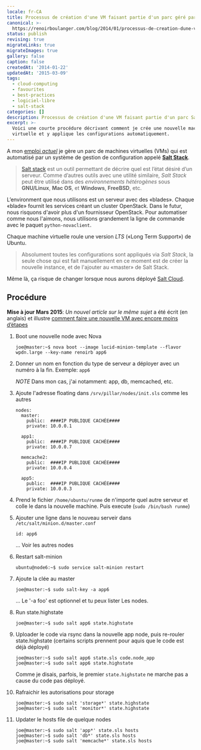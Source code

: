 ```yaml
---
locale: fr-CA
title: Processus de création d'une VM faisant partie d'un parc géré par Salt Stack
canonical: >-
  https://renoirboulanger.com/blog/2014/01/processus-de-creation-dune-vm-faisant-partie-dun-parc-gere-par-salt-stack/
status: publish
revising: true
migrateLinks: true
migrateImages: true
gallery: false
caption: false
createdAt: '2014-01-22'
updatedAt: '2015-03-09'
tags:
  - cloud-computing
  - favourites
  - best-practices
  - logiciel-libre
  - salt-stack
categories: []
description: Processus de création d'une VM faisant partie d'un parc Salt stack
excerpt: >-
  Voici une courte procédure décrivant comment je crée une nouvelle machine
  virtuelle et y applique les configurations automatiquement.
---
```


<p>A mon <a href="/blog/2013/08/i-am-joining-w3c-to-work-on-the-webplatform-project/" title="I am joining the W3C to work on WebPlatform.org!">emploi <em>actuel</em></a> je gère un parc de machines virtuelles (VMs) qui est automatisé par un système de gestion de configuration appelé <strong><a href="http://www.saltstack.com/community/" title="Salt Stack, The Salt Open Source Software Project">Salt Stack</a></strong>.</p>

<blockquote>
  <p><a href="http://www.saltstack.com/community/" title="Salt Stack, The Salt Open Source Software Project">Salt stack</a> est un outil permettant de décrire quel est l’état désiré d’un serveur. Comme d’autres outils avec une utilité similaire, <em>Salt Stack</em> peut être utilisé dans des <em>environnements hétérogènes</em> sous <strong>GNU/Linux</strong>, <strong>Mac OS</strong>, et <strong>Windows</strong>, <strong>FreeBSD</strong>, etc.</p>
</blockquote>

<p>L’environment que nous utilisons est un serveur avec des «blades». Chaque «blade» fournit les services créant un cluster OpenStack. Dans le futur, nous risquons d'avoir plus d'un fournisseur OpenStack. Pour automatiser comme nous l'aimons, nous utilisons grandement la ligne de commande avec le paquet <code>python-novaclient</code>.</p>

<p>Chaque machine virtuelle roule une version <em>LTS</em> («Long Term Support») de Ubuntu.</p>

<blockquote>
  <p>Absolument toutes les configurations sont appliqués via <em>Salt Stack</em>, la seule chose qui est fait manuellement en
  ce moment est de créer la nouvelle instance, et de l'ajouter au «master» de Salt Stack.</p>
</blockquote>

<p>Même là, ça risque de changer lorsque nous aurons déployé <a href="http://www.saltstack.com/salt-cloud/" title="Salt Cloud, a Salt Stack component specialized in helping automating cloud deployment">Salt Cloud</a>.</p>

<h2>Procédure</h2>

<p><strong>Mise à jour Mars 2015</strong>: <em>Un nouvel article sur le même sujet</em> a été écrit (en anglais) et illustre <a href="/blog/2015/03/creating-new-ubuntu-salt-master-terminal-using-cloud-init/" title="Creating a new Ubuntu salt-master from the terminal using Cloud-Init">comment faire une nouvelle VM avec encore moins d’étapes</a></p>

<ol>
<li><p>Boot une nouvelle node avec Nova</p>

<pre><code>joe@master:~$ nova boot --image lucid-minion-template --flavor wpdn.large --key-name renoirb app6
</code></pre></li>
<li><p>Donner un nom en fonction du type de serveur a déployer avec un numéro à la fin. Exemple: <code>app6</code></p>

<p><em>NOTE</em> Dans mon cas, j'ai notamment: app, db, memcached, etc.</p></li>
<li><p>Ajoute l'adresse floating dans <code>/srv/pillar/nodes/init.sls</code> comme les autres</p>

<pre><code>nodes:
  master:
    public:  ####IP PUBLIQUE CACHÉE####
    private: 10.0.0.1

  app1:
    public:  ####IP PUBLIQUE CACHÉE####
    private: 10.0.0.7

  memcache2:
    public:  ####IP PUBLIQUE CACHÉE####
    private: 10.0.0.4

  app5:
    public:  ####IP PUBLIQUE CACHÉE####
    private: 10.0.0.3
</code></pre></li>
<li><p>Prend le fichier <code>/home/ubuntu/runme</code> de n'importe quel autre serveur et colle le dans la nouvelle machine. Puis execute (<code>sudo /bin/bash runme</code>)</p></li>
<li><p>Ajouter une ligne dans le nouveau serveir dans <code>/etc/salt/minion.d/master.conf</code></p>

<pre><code>id: app6
</code></pre>

<p>... Voir les autres nodes</p></li>
<li><p>Restart salt-minion</p>

<pre><code>ubuntu@node6:~$ sudo service salt-minion restart
</code></pre></li>
<li><p>Ajoute la clée au master</p>

<pre><code>joe@master:~$ sudo salt-key -a app6
</code></pre>

<p>... Le '-a foo' est optionnel et tu peux lister Les nodes.</p></li>
<li><p>Run state.highstate</p>

<pre><code>joe@master:~$ sudo salt app6 state.highstate
</code></pre></li>
<li><p>Uploader le code via rsync dans la nouvelle app node, puis re-rouler state.highstate (certains scripts prennent pour aquis que le code est déjà déployé)</p>

<pre><code>joe@master:~$ sudo salt app6 state.sls code.node_app
joe@master:~$ sudo salt app6 state.highstate
</code></pre>

<p>Comme je disais, parfois, le premier <code>state.highstate</code> ne marche pas a cause du code pas déployé.</p></li>
<li><p>Rafraichir les autorisations pour storage</p>

<pre><code>joe@master:~$ sudo salt 'storage*' state.highstate
joe@master:~$ sudo salt 'monitor*' state.highstate
</code></pre></li>
<li><p>Updater le hosts file de quelque nodes</p>

<pre><code>joe@master:~$ sudo salt 'app*' state.sls hosts
joe@master:~$ sudo salt 'db*' state.sls hosts
joe@master:~$ sudo salt 'memcache*' state.sls hosts
</code></pre></li>
</ol>

<!--#TODO-Improve-Code-Blocks-->
